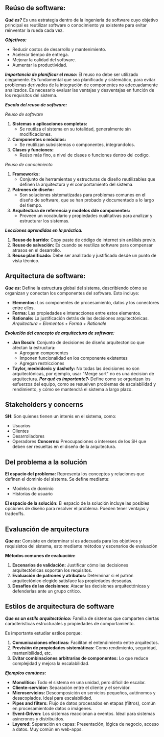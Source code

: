 ## Reúso de software:
***Qué es?***
Es una estrategia dentro de la ingeniería de software cuyo objetivo principal es reutilizar software o conocimiento ya existente para evitar reinventar la rueda cada vez. 

***Objetivos:***
- Reducir costos de desarrollo y mantenimiento.
- Acelerar tiempo de entrega.
- Mejorar la calidad del software.
- Aumentar la productividad.

***Importancia de planificar el reuso:***
El reuso no debe ser utilizado ciegamente. Es fundamental que sea planificado y sistemático, para evitar problemas derivados de la integración de componentes no adecuadamente analizados. Es necesario evaluar las ventajas y desventajas en función de los requisitos del sistema.

***Escala del reuso de software:***

*Reuso de software*

1. **Sistemas o aplicaciones completas:**
	- Se reutilza el sistema en su totalidad, generalmente sin modificaciones. 
2. **Componentes o módulos:**
	- Se reutilizan subsistemas o componentes, integrandolos. 
3. **Clases y funciones:**
	+ Reúso más fino, a nivel de clases o funciones dentro del codigo.

*Reuso de conocimiento*

1. **Frameworks:**
	- Conjunto de herramientas y estructuras de diseño reutilizables que definen la arquitectura y el comportamiento del sistema. 
2. **Patrones de diseño:**
	- Son soluciones sistematizadas para problemas comunes en el diseño de software, que se han probado y documentado a lo largo del tiempo. 
3. **Arquitectura de referencia y modelos dde componentes:**
	+ Proveen un vocabulario y propiedades cualitativas para analizar y estructurar los sistemas. 


***Lecciones aprendidas en la práctica:***

1. **Reuso de barrido:** Copy paste de código de internet sin análisis previo.
2. **Reuso de salvación:** Es cuando se reutiliza software para compensar atrasos en el desarrollo. 
3. **Reuso planificado:** Debe ser analizado y justificado desde un punto de vista técnico. 

## Arquitectura de software:
***Que es:***
Define la estructura global del sistema, describiendo cómo se organizan y conectan los componentes del software. Esto incluye:
- **Elementos:** Los componentes de procesamiento, datos y los conectores entre ellos.
- **Forma:** Las propiedades e interacciones entre estos elementos.
- **Rationale:** La justificación detrás de las decisiones arquitectónicas. 
*Arquitectura = Elementos + Forma + Rationale*

***Evolución del concepto de arquitectura de software:***
- **Jan Bosch:** Conjunto de decisiones de diseño arquitectonico que afectan la estructura:
	- Agregann componentes
	- Imponen funcionalidad en los componente existentes
	- Agregan restricciones
- **Taylor, medvidovic y dashofy:** No todas las decisiones no son arquitectónicas, por ejemplo, usar "Merge sort" no es una decision de arquitectura.
***Por qué es importante?:***
Define como se organizan los esfuerzos del equipo, como se resuelven problemas de escalabilidad y rendimiento, y cómo se mantendrá el sistema a largo plazo.


## Stakeholders y concerns
**SH**: Son quienes tienen un interés en el sistema, como: 
- Usuarios
- Clientes
- Desarrolladores
- Operadores
**Concerns:** Preocupaciones o intereses de los SH que deben ser resueltas en el diseño de la arquitectura. 

## Del problema a la solución
**El espacio del problema:** Representa los conceptos y relaciones que definen el dominio del sistema. Se define mediante:
- Modelos de dominio
- Historias de usuario

**El espacio de la solución:** El espacio de la solución incluye las posibles opciones de diseño para resolver el problema. Pueden tener ventajas y tradeoffs. 

## Evaluación de arquitectura
***Que es:***  Consiste en determinar si es adecuada para los objetivos y requisistos del sistema, esto mediante métodos y escenarios de evaluación

**Métodos comunes de evaluación:**
1. **Escenarios de validación:** Justificar cómo las decisiones arquitectónicas soportan los requisitos. 
2. **Evaluación de patrones y atributos:** Determinar si el patrón arquitectónico elegido satisface las propiedades deseadas.
3. **Desafíos de las decisiones:** Atacar las decisiones arquitectónicas y defenderlas ante un grupo crítico.

## Estilos de arquitectura de software
***Que es un estilo arquitectónico:*** Familia de sistemas que comparten ciertas características estructurales y propiedades de comportamiento. 

Es importante estudiar estilos porque:
1. **Comunicaciones efectivas:** Facilitan el entendimiento entre arquitectos.
2. **Previsión de propiedades sistemáticas:** Como rendimiento, seguridad, mantenibilidad, etc. 
3. **Evitar combinaciones arbitrarias de componentes:** Lo que reduce complejidad y mejora la escalabilidad. 

***Ejemplos comúnes:***
- **Monolítico:** Todo el sistema en una unidad, pero dificil de escalar. 
- **Cliente-servidor:** Separación entre el cliente y el servidor.
- **Microservicios:** Descomposición en servicios pequeños, autónomos y desacoplados. Ideal para escalabilidad.
- **Pipes and filters:** Flujo de datos procesados en etapas (filtros), común en procesamientode datos o imágenes.
- **Event-Driven:** Los sistemas reaccionan a eventos. Ideal para sistemas asíncronos y distribuidos.
- **Layered:** Separación en capas: Presentación, lógica de negocio, acceso a datos. Muy común en web-apps.
